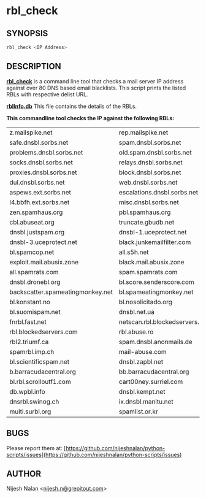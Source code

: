 # rbl_check

## SYNOPSIS

```sh
rbl_check <IP Address>
```

## DESCRIPTION

**[rbl_check](https://github.com/nijeshnalan/python-scripts/blob/master/rbl-check/rbl_check)** is a command line tool that checks a mail server IP address against over 80 DNS based email blacklists. This script prints the listed RBLs with respective delist URL. 

**[rblInfo.db](https://github.com/nijeshnalan/python-scripts/blob/master/rbl-check/rblInfo.db)** This file contains the details of the RBLs. 

**This commandline tool checks the IP against the following RBLs:**

|    |    |    |
| ------ | ------ | ------ |
| z.mailspike.net | rep.mailspike.net | bl.mailspike.net | 
| safe.dnsbl.sorbs.net | spam.dnsbl.sorbs.net | recent.spam.dnsbl.sorbs.net |
| problems.dnsbl.sorbs.net | old.spam.dnsbl.sorbs.net | new.spam.dnsbl.sorbs.net | 
| socks.dnsbl.sorbs.net | relays.dnsbl.sorbs.net | smtp.dnsbl.sorbs.net |
| proxies.dnsbl.sorbs.net | block.dnsbl.sorbs.net | dnsbl.sorbs.net | 
| dul.dnsbl.sorbs.net | web.dnsbl.sorbs.net | zombie.dnsbl.sorbs.net |
| aspews.ext.sorbs.net | escalations.dnsbl.sorbs.net | http.dnsbl.sorbs.net 
| l4.bbfh.ext.sorbs.net | misc.dnsbl.sorbs.net | xbl.spamhaus.org |
| zen.spamhaus.org | pbl.spamhaus.org | sbl.spamhaus.org | 
| cbl.abuseat.org | truncate.gbudb.net | ips.backscatterer.org |
| dnsbl.justspam.org | dnsbl-1.uceprotect.net | dnsbl-2.uceprotect.net |
| dnsbl-3.uceprotect.net | black.junkemailfilter.com | hostkarma.junkemailfilter.com |
| bl.spamcop.net | all.s5h.net | rbl.interserver.net | 
| exploit.mail.abusix.zone | black.mail.abusix.zone | dyna.spamrats.com |
| all.spamrats.com | spam.spamrats.com | noptr.spamrats.com | 
| dnsbl.dronebl.org | bl.score.senderscore.com | 0spam.fusionzero.com |
| backscatter.spameatingmonkey.net | bl.spameatingmonkey.net | bl.blocklist.de | 
| bl.konstant.no | bl.nosolicitado.org | bl.worst.nosolicitado.org |
| bl.suomispam.net | dnsbl.net.ua | dnsbl.spfbl.net | 
| fnrbl.fast.net | netscan.rbl.blockedservers.com | spam.rbl.blockedservers.com |
| rbl.blockedservers.com | rbl.abuse.ro | rbl.dns-servicios.com | 
| rbl2.triumf.ca | spam.dnsbl.anonmails.de | spam.pedantic.org |
| spamrbl.imp.ch | mail-abuse.com | torexit.dan.me.uk | 
| bl.scientificspam.net | dnsbl.zapbl.net | access.redhawk.org |
| b.barracudacentral.org | bb.barracudacentral.org | bl.drmx.org | 
| bl.rbl.scrolloutf1.com | cart00ney.surriel.com | psbl.surriel.com |
| db.wpbl.info | dnsbl.kempt.net | dnsbl.tornevall.org | 
| dnsrbl.swinog.ch | ix.dnsbl.manitu.net | mail-abuse.blacklist.jippg.org |
| multi.surbl.org | spamlist.or.kr | spamsources.fabel.dk | 

## BUGS

Please report them at: [https://github.com/nijeshnalan/python-scripts/issues](https://github.com/nijeshnalan/python-scripts/issues)

## AUTHOR

Nijesh Nalan \<<nijesh.n@grepitout.com>\>
